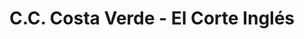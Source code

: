 ---
title: "C.C. Costa Verde - El Corte Inglés"
url: /gijon-xixon/c-c-costa-verde-el-corte-ingles/
shop: centro comercial
---